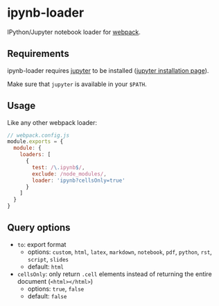 # ipynb-loader

IPython/Jupyter notebook loader for [webpack](https://webpack.github.io/).

## Requirements

ipynb-loader requires [jupyter](http://jupyter.org/) to be installed ([jupyter installation page](http://jupyter.org/install.html)).

Make sure that `jupyter` is available in your `$PATH`.

## Usage

Like any other webpack loader:

```js
// webpack.config.js
module.exports = {
  module: {
    loaders: [
      {
        test: /\.ipynb$/,
        exclude: /node_modules/,
        loader: 'ipynb?cellsOnly=true'
      }
    ]
  }
}

```

## Query options

- `to`: export format
  - options: `custom`, `html`, `latex`, `markdown`, `notebook`, `pdf`, `python`, `rst`, `script`, `slides`
  - default: `html`
- `cellsOnly`: only return `.cell` elements instead of returning the entire document (`<html></html>`)
  - options: `true`, `false`
  - default: `false`
